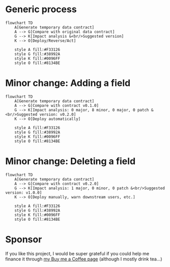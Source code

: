 # Generic process

```mermaid
flowchart TD
    A[Generate temporary data contract] 
    A --> G[Compare with original data contract]
    G --> K[Impact analysis &<br/>Suggested version]
    K --> O[Deploy/Reverse/Act]

    style A fill:#F33126
    style G fill:#38992A
    style K fill:#0096FF
    style O fill:#8134BE  
```

# Minor change: Adding a field

```mermaid
flowchart TD
    A[Generate temporary data contract] 
    A --> G[Compare with contract v0.1.0]
    G --> K[Impact analysis: 0 major, 8 minor, 0 major, 0 patch &<br/>Suggested version: v0.2.0]
    K --> O[Deploy automatically]

    style A fill:#F33126
    style G fill:#38992A
    style K fill:#0096FF
    style O fill:#8134BE  
```

# Minor change: Deleting a field

```mermaid
flowchart TD
    A[Generate temporary data contract]
    A --> G[Compare with contract v0.2.0]
    G --> K[Impact analysis: 1 major, 0 minor, 0 patch &<br/>Suggested version: v1.0.0]
    K --> O[Deploy manually, warn downstream users, etc.]

    style A fill:#F33126
    style G fill:#38992A
    style K fill:#0096FF
    style O fill:#8134BE  
```

# Sponsor
If you like this project, I would be super grateful if you could help me finance it through [my Buy me a Coffee page](https://buymeacoffee.com/jgperrin) (although I mostly drink tea...)
